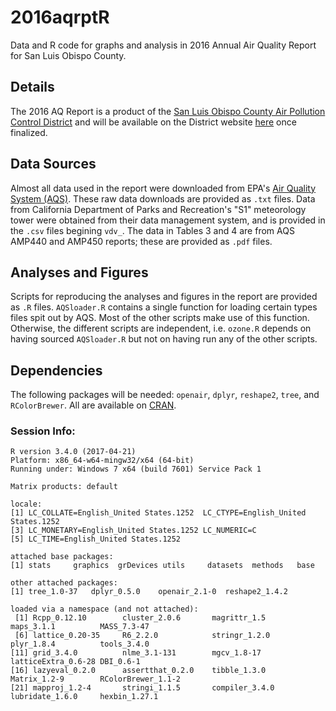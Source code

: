 # 2016aqrptR
Data and R code for graphs and analysis in 2016 Annual Air Quality Report for San Luis Obispo County.

## Details
The 2016 AQ Report is a product of the [San Luis Obispo County Air Pollution Control District](http://www.slocleanair.org/) and will be available on the District website [here](http://www.slocleanair.org/library/air-quality-reports.php) once finalized.

## Data Sources
Almost all data used in the report were downloaded from EPA's [Air Quality System (AQS)](https://www.epa.gov/aqs). These raw data downloads are provided as `.txt` files. Data from California Department of Parks and Recreation's "S1" meteorology tower were obtained from their data management system, and is provided in the `.csv` files begining `vdv_`. The data in Tables 3 and 4 are from AQS AMP440 and AMP450 reports; these are provided as `.pdf` files.

## Analyses and Figures
Scripts for reproducing the analyses and figures in the report are provided as `.R` files. `AQSloader.R` contains a single function for loading certain types files spit out by AQS. Most of the other scripts make use of this function. Otherwise, the different scripts are independent, i.e. `ozone.R` depends on having sourced `AQSloader.R` but not on having run any of the other scripts. 

## Dependencies
The following packages will be needed: `openair`, `dplyr`, `reshape2`, `tree`, and `RColorBrewer`. All are available on [CRAN](https://cran.r-project.org/).

### Session Info:
```
R version 3.4.0 (2017-04-21)
Platform: x86_64-w64-mingw32/x64 (64-bit)
Running under: Windows 7 x64 (build 7601) Service Pack 1

Matrix products: default

locale:
[1] LC_COLLATE=English_United States.1252  LC_CTYPE=English_United States.1252   
[3] LC_MONETARY=English_United States.1252 LC_NUMERIC=C                          
[5] LC_TIME=English_United States.1252    

attached base packages:
[1] stats     graphics  grDevices utils     datasets  methods   base     

other attached packages:
[1] tree_1.0-37   dplyr_0.5.0    openair_2.1-0  reshape2_1.4.2

loaded via a namespace (and not attached):
 [1] Rcpp_0.12.10        cluster_2.0.6       magrittr_1.5        maps_3.1.1          MASS_7.3-47        
 [6] lattice_0.20-35     R6_2.2.0            stringr_1.2.0       plyr_1.8.4          tools_3.4.0        
[11] grid_3.4.0          nlme_3.1-131        mgcv_1.8-17         latticeExtra_0.6-28 DBI_0.6-1          
[16] lazyeval_0.2.0      assertthat_0.2.0    tibble_1.3.0        Matrix_1.2-9        RColorBrewer_1.1-2 
[21] mapproj_1.2-4       stringi_1.1.5       compiler_3.4.0      lubridate_1.6.0     hexbin_1.27.1   
```